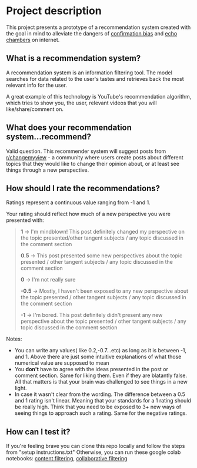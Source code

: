 # Project description

This project presents a prototype of a recommendation system created with the goal in mind to alleviate the dangers of [confirmation bias](https://en.wikipedia.org/wiki/Confirmation_bias)
and [echo chambers](https://en.wikipedia.org/wiki/Echo_chamber_(media)) on internet.

## What is a recommendation system?

A recommendation system is an information filtering tool. The model searches for data related to the user's tastes and retrieves back the most relevant info for the user.

A great example of this technology is YouTube's recommendation algorithm, which tries to show you, the user, relevant videos that you will like/share/comment on.

## What does your recommendation system...recommend?

Valid question. This recommender system will suggest posts from [r/changemyview](https://www.reddit.com/r/changemyview/) - a community where users create posts about different topics that they would like to change their opinion about, or at least see things through a new perspective.

## How should I rate the recommendations?

Ratings represent a continuous value ranging from -1 and 1. 

Your rating should reflect how much of a new perspective you were presented with:

>  **1** -> I'm mindblown! This post definitely changed my perspective on the topic presented/other tangent subjects / any topic discussed in the comment section
>
>  **0.5** -> This post presented some new perspectives about the topic presented / other tangent subjects / any topic discussed in the comment section
>  
>  **0** -> I'm not really sure
>  
>  **-0.5** -> Mostly, I haven't been exposed to any new perspective about the topic presented / other tangent subjects / any topic discussed in the comment section
>  
>  **-1** -> I'm bored. This post definitely didn't present any new perspective about the topic presented / other tangent subjects / any topic discussed in the comment section
>
Notes:
 * You can write any values( like 0.2,-0.7...etc) as long as it is between -1, and 1. Above there are just some intuitive explanations of what those numerical value are supposed to mean
 * You **don't** have to agree with the ideas presented in the post or comment section. Same for liking them. Even if they are blatantly false. All that matters is that your brain was challenged to see things in a new light.
 * In case it wasn't clear from the wording. The difference between a 0.5 and 1 rating isn't linear. Meaning that your standards for a 1 rating should be really high. Think that you need to be exposed to 3+ new ways of seeing things to approach such a rating. Same for the negative ratings.

## How can I test it?
If you're feeling brave you can clone this repo locally and follow the steps from "setup instructions.txt"
Otherwise, you can run these google colab notebooks: [content filtering](https://colab.research.google.com/drive/1Y0vRqUAqbu6FSj41O0nf3SeNYkw4lY7o?usp=sharing), [collaborative filtering](https://colab.research.google.com/drive/1dvJ0yhuKA26XCYU9sncrmqCpA-2dagfi?usp=sharing)
